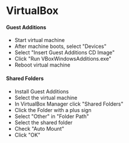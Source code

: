 VirtualBox
==========


#### Guest Additions

* Start virtual machine
* After machine boots, select "Devices"
* Select "Insert Guest Additions CD Image"
* Click "Run VBoxWindowsAdditions.exe"
* Reboot virtual machine


#### Shared Folders

* Install Guest Additions
* Select the virtual machine
* In VirtualBox Manager click "Shared Folders"
* Click the Folder with a plus sign
* Select "Other" in "Folder Path"
* Select the shared folder
* Check "Auto Mount"
* Click "OK"